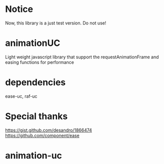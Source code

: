 # Notice
Now, this library is a just test version. Do not use!

# animationUC
Light weight javascript library that support the requestAnimationFrame and easing functions for performance

# dependencies
ease-uc, raf-uc

# Special thanks
https://gist.github.com/desandro/1866474
https://github.com/component/ease
# animation-uc
